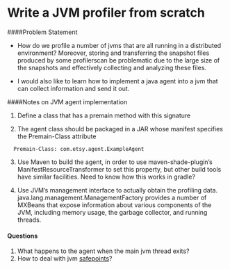 # Write a JVM profiler from scratch

####Problem Statement

- How do we profile a number of jvms that are all running in a distributed environment?   Moreover, storing and transferring the snapshot 
files produced by some profilerscan be problematic due to the large size of the snapshots and effectively collecting and analyzing these files.

- I would also like to learn how to implement a java agent into a jvm that can collect information and send it out.


####Notes on JVM agent implementation

1) Define a class that has a premain method with this signature

2) The agent class should be packaged in a JAR whose manifest specifies the Premain-Class attribute
```shell
  Premain-Class: com.etsy.agent.ExampleAgent
```
3) Use Maven to build the agent, in order to use maven-shade-plugin’s ManifestResourceTransformer to set this property, 
but other build tools have similar facilities. Need to know how this works in gradle?

4) Use JVM’s management interface to actually obtain the profiling data.  java.lang.management.ManagementFactory provides a number of 
MXBeans that expose information about various components of the JVM, including memory usage, the garbage collector, and running threads.  

#### Questions
1. What happens to the agent when the main jvm thread exits? 
2. How to deal with jvm [safepoints](http://psy-lob-saw.blogspot.com/2014/03/where-is-my-safepoint.html)?


